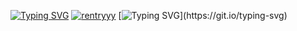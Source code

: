 [![Typing SVG](https://readme-typing-svg.demolab.com/?lines=click+on+zima+:3;me+btw)](https://git.io/typing-svg)
[![rentryyy](https://files.catbox.moe/9r3jqe.png)](https://rentry.co/enc)
[![Typing SVG](https://readme-typing-svg.demolab.com/?lines=lalalalala..;lalalalallala..)](https://git.io/typing-svg)
